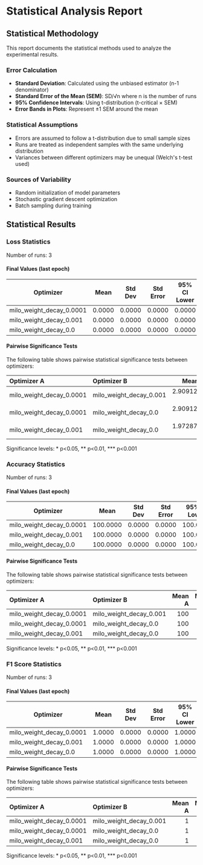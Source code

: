 # Statistical Analysis Report

## Statistical Methodology

This report documents the statistical methods used to analyze the experimental results.

### Error Calculation

- **Standard Deviation**: Calculated using the unbiased estimator (n-1 denominator)
- **Standard Error of the Mean (SEM)**: SD/√n where n is the number of runs
- **95% Confidence Intervals**: Using t-distribution (t-critical × SEM)
- **Error Bands in Plots**: Represent ±1 SEM around the mean

### Statistical Assumptions

- Errors are assumed to follow a t-distribution due to small sample sizes
- Runs are treated as independent samples with the same underlying distribution
- Variances between different optimizers may be unequal (Welch's t-test used)

### Sources of Variability

- Random initialization of model parameters
- Stochastic gradient descent optimization
- Batch sampling during training

## Statistical Results

### Loss Statistics

Number of runs: 3

#### Final Values (last epoch)

| Optimizer | Mean | Std Dev | Std Error | 95% CI Lower | 95% CI Upper |
|-----------|------|---------|-----------|--------------|-------------|
| milo_weight_decay_0.0001 | 0.0000 | 0.0000 | 0.0000 | 0.0000 | 0.0000 |
| milo_weight_decay_0.001 | 0.0000 | 0.0000 | 0.0000 | 0.0000 | 0.0000 |
| milo_weight_decay_0.0 | 0.0000 | 0.0000 | 0.0000 | 0.0000 | 0.0000 |

#### Pairwise Significance Tests

The following table shows pairwise statistical significance tests between optimizers:

| Optimizer A             | Optimizer B            |      Mean A |      Mean B | Better                 |   p-value | Significant   | Metric     |
|:------------------------|:-----------------------|------------:|------------:|:-----------------------|----------:|:--------------|:-----------|
| milo_weight_decay_0.0001 | milo_weight_decay_0.001 | 2.90912e-07 | 1.97287e-07 | milo_weight_decay_0.001 | 0.268981  |               | final_loss |
| milo_weight_decay_0.0001 | milo_weight_decay_0.0   | 2.90912e-07 | 9.42813e-08 | milo_weight_decay_0.0   | 0.074637  |               | final_loss |
| milo_weight_decay_0.001  | milo_weight_decay_0.0   | 1.97287e-07 | 9.42813e-08 | milo_weight_decay_0.0   | 0.0214753 | *             | final_loss |

Significance levels: * p<0.05, ** p<0.01, *** p<0.001

### Accuracy Statistics

Number of runs: 3

#### Final Values (last epoch)

| Optimizer | Mean | Std Dev | Std Error | 95% CI Lower | 95% CI Upper |
|-----------|------|---------|-----------|--------------|-------------|
| milo_weight_decay_0.0001 | 100.0000 | 0.0000 | 0.0000 | 100.0000 | 100.0000 |
| milo_weight_decay_0.001 | 100.0000 | 0.0000 | 0.0000 | 100.0000 | 100.0000 |
| milo_weight_decay_0.0 | 100.0000 | 0.0000 | 0.0000 | 100.0000 | 100.0000 |

#### Pairwise Significance Tests

The following table shows pairwise statistical significance tests between optimizers:

| Optimizer A             | Optimizer B            |   Mean A |   Mean B | Better                 |   p-value | Significant   | Metric         |
|:------------------------|:-----------------------|---------:|---------:|:-----------------------|----------:|:--------------|:---------------|
| milo_weight_decay_0.0001 | milo_weight_decay_0.001 |      100 |      100 | milo_weight_decay_0.001 |       nan |               | final_accuracy |
| milo_weight_decay_0.0001 | milo_weight_decay_0.0   |      100 |      100 | milo_weight_decay_0.0   |       nan |               | final_accuracy |
| milo_weight_decay_0.001  | milo_weight_decay_0.0   |      100 |      100 | milo_weight_decay_0.0   |       nan |               | final_accuracy |

Significance levels: * p<0.05, ** p<0.01, *** p<0.001

### F1 Score Statistics

Number of runs: 3

#### Final Values (last epoch)

| Optimizer | Mean | Std Dev | Std Error | 95% CI Lower | 95% CI Upper |
|-----------|------|---------|-----------|--------------|-------------|
| milo_weight_decay_0.0001 | 1.0000 | 0.0000 | 0.0000 | 1.0000 | 1.0000 |
| milo_weight_decay_0.001 | 1.0000 | 0.0000 | 0.0000 | 1.0000 | 1.0000 |
| milo_weight_decay_0.0 | 1.0000 | 0.0000 | 0.0000 | 1.0000 | 1.0000 |

#### Pairwise Significance Tests

The following table shows pairwise statistical significance tests between optimizers:

| Optimizer A             | Optimizer B            |   Mean A |   Mean B | Better                 |   p-value | Significant   | Metric         |
|:------------------------|:-----------------------|---------:|---------:|:-----------------------|----------:|:--------------|:---------------|
| milo_weight_decay_0.0001 | milo_weight_decay_0.001 |        1 |        1 | milo_weight_decay_0.001 |       nan |               | final_f1_score |
| milo_weight_decay_0.0001 | milo_weight_decay_0.0   |        1 |        1 | milo_weight_decay_0.0   |       nan |               | final_f1_score |
| milo_weight_decay_0.001  | milo_weight_decay_0.0   |        1 |        1 | milo_weight_decay_0.0   |       nan |               | final_f1_score |

Significance levels: * p<0.05, ** p<0.01, *** p<0.001

